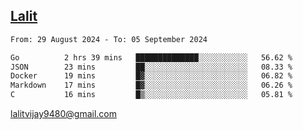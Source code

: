 ## [Lalit](https://lalit.sh)

<!--START_SECTION:waka-->

```txt
From: 29 August 2024 - To: 05 September 2024

Go          2 hrs 39 mins   ██████████████░░░░░░░░░░░   56.62 %
JSON        23 mins         ██░░░░░░░░░░░░░░░░░░░░░░░   08.33 %
Docker      19 mins         █▓░░░░░░░░░░░░░░░░░░░░░░░   06.82 %
Markdown    17 mins         █▓░░░░░░░░░░░░░░░░░░░░░░░   06.26 %
C           16 mins         █▒░░░░░░░░░░░░░░░░░░░░░░░   05.81 %
```

<!--END_SECTION:waka-->

lalitvijay9480@gmail.com
